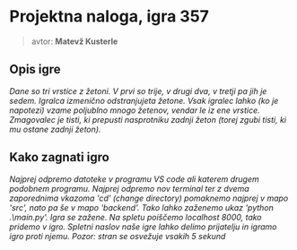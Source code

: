 # Projektna naloga, igra 357

> avtor: **Matevž Kusterle**

## Opis igre

*Dane so tri vrstice z žetoni. V prvi so trije, v drugi dva, v tretji pa jih je sedem. Igralca izmenično odstranjujeta žetone. Vsak igralec lahko (ko je napotezi) vzame poljublno mnogo žetenov, vendar le iz ene vrstice. Zmagovalec je tisti, ki prepusti nasprotniku zadnji žeton (torej zgubi tisti, ki mu ostane zadnji žeton).*

## Kako zagnati igro

*Najprej odpremo datoteke v programu VS code ali katerem drugem podobnem programu. Najprej odpremo nov terminal ter z dvema zaporednima vkazoma 'cd' (change directory) pomaknemo najprej v mapo 'src', nato pa še v mapo 'backend'. Tako lahko zaženemo ukaz 'python .\main.py'. Igra se zažene. Na spletu poiščemo localhost 8000, tako pridemo v igro. Spletni naslov naše igre lahko delimo prijatelju in igramo igro proti njemu. Pozor: stran se osvežuje vsakih 5 sekund* 
